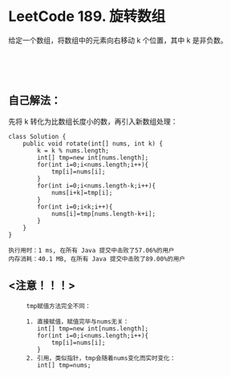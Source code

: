 #    LeetCode 189. 旋转数组

给定一个数组，将数组中的元素向右移动 k 个位置，其中 k 是非负数。</br>


</br></br></br>
##    自己解法：
先将 k 转化为比数组长度小的数，再引入新数组处理：
```
class Solution {
    public void rotate(int[] nums, int k) {
        k = k % nums.length;
        int[] tmp=new int[nums.length];
        for(int i=0;i<nums.length;i++){
            tmp[i]=nums[i];
        }
        for(int i=0;i<nums.length-k;i++){
            nums[i+k]=tmp[i];
        }
        for(int i=0;i<k;i++){
            nums[i]=tmp[nums.length-k+i];
        }
    }
}
```
```
执行用时：1 ms, 在所有 Java 提交中击败了57.06%的用户
内存消耗：40.1 MB, 在所有 Java 提交中击败了89.00%的用户
```


## <注意！！！>
```
     tmp赋值方法完全不同：
     
     1. 直接赋值，赋值完毕与nums无关：
        int[] tmp=new int[nums.length];
        for(int i=0;i<nums.length;i++){
            tmp[i]=nums[i];
        }
     2. 引用，类似指针，tmp会随着nums变化而实时变化：
        int[] tmp=nums;
```
